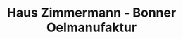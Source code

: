 ---
title: "Haus Zimmermann - Bonner Oelmanufaktur"
url: /bonn/haus-zimmermann-bonner-oelmanufaktur/
shop: Feinkost
---